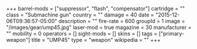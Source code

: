 +++
barrel-mods = ["suppressor", "flash", "compensator"]
cartridge = ""
class = "Submachine gun"
country = ""
damage = 40
date = "2015-12-06T09:36:57-05:00"
description = ""
fire-rate = 600
groupId = 1
image = "/images/gear/ump45.jpg"
laser-mod = true
magazine = 30
manufacturer = ""
mobility = 0
operators = []
sight-mods = []
skins = []
tags = ["primary-weapon"]
title = "UMP45"
type = "weapon"
wikipedia = ""
+++
